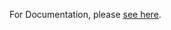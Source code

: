 For Documentation, please [see here](https://github.com/mjauvin/oc-tawkto-plugin/docs/documentation.md).
